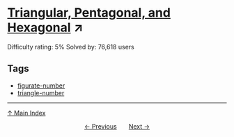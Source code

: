 # [Triangular, Pentagonal, and Hexagonal](https://projecteuler.net/problem=45) ↗️

Difficulty rating: 5%
Solved by: 76,618 users
## Tags

- [figurate-number](../tags/figurate-number.md)
- [triangle-number](../tags/triangle-number.md)



---

[↑ Main Index](../README.md)


<div align=center><a href='44.md'>← Previous</a> &nbsp;&nbsp; &nbsp;&nbsp;  <a href='46.md'>Next →</a></div>
